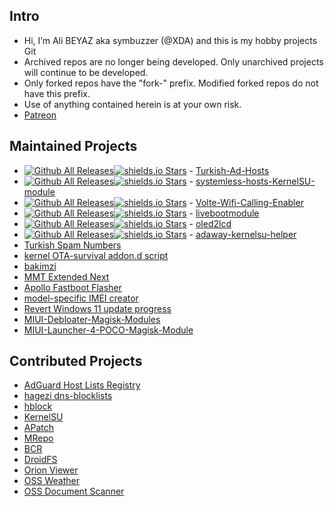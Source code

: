 ## Intro  
- Hi, I’m Ali BEYAZ  aka symbuzzer (@XDA) and this is my hobby projects Git  
- Archived repos are no longer being developed. Only unarchived projects will continue to be developed.  
- Only forked repos have the "fork-" prefix. Modified forked repos do not have this prefix.
- Use of anything contained herein is at your own risk.
- [Patreon](https://avalibeyaz.com/patreon)
  
## Maintained Projects  
- [![Github All Releases](https://img.shields.io/github/downloads/symbuzzer/Turkish-Ad-Hosts/total.svg)](https://github.com/symbuzzer/Turkish-Ad-Hosts/releases)[![shields.io Stars](https://img.shields.io/github/stars/symbuzzer/Turkish-Ad-Hosts?color=gr)](https://github.com/symbuzzer/Turkish-Ad-Hosts/stargazers) - [Turkish-Ad-Hosts](https://github.com/symbuzzer/Turkish-Ad-Hosts)  
- [![Github All Releases](https://img.shields.io/github/downloads/symbuzzer/systemless-hosts-KernelSU-module/total.svg)](https://github.com/symbuzzer/systemless-hosts-KernelSU-module/releases)[![shields.io Stars](https://img.shields.io/github/stars/symbuzzer/systemless-hosts-KernelSU-module?color=gr)](https://github.com/symbuzzer/systemless-hosts-KernelSU-module/stargazers) - [systemless-hosts-KernelSU-module](https://github.com/symbuzzer/systemless-hosts-KernelSU-module)  
- [![Github All Releases](https://img.shields.io/github/downloads/symbuzzer/Volte-Wifi-Calling-Enabler/total.svg)](https://github.com/symbuzzer/Volte-Wifi-Calling-Enabler-Magisk-Module/releases)[![shields.io Stars](https://img.shields.io/github/stars/symbuzzer/Volte-Wifi-Calling-Enabler?color=gr)](https://github.com/symbuzzer/Volte-Wifi-Calling-Enabler/stargazers) - [Volte-Wifi-Calling-Enabler](https://github.com/symbuzzer/Volte-Wifi-Calling-Enabler-Magisk-Module)  
- [![Github All Releases](https://img.shields.io/github/downloads/symbuzzer/livebootmodule/total.svg)](https://github.com/symbuzzer/livebootmodule/releases)[![shields.io Stars](https://img.shields.io/github/stars/symbuzzer/livebootmodule?color=gr)](https://github.com/symbuzzer/livebootmodule/stargazers) - [livebootmodule](https://github.com/symbuzzer/livebootmodule)   
- [![Github All Releases](https://img.shields.io/github/downloads/symbuzzer/oled2lcd/total.svg)](https://github.com/symbuzzer/oled2lcd/releases)[![shields.io Stars](https://img.shields.io/github/stars/symbuzzer/oled2lcd?color=gr)](https://github.com/symbuzzer/oled2lcd/stargazers) - [oled2lcd](https://github.com/symbuzzer/oled2lcd)  
- [![Github All Releases](https://img.shields.io/github/downloads/symbuzzer/adaway-kernelsu-helper/total.svg)](https://github.com/symbuzzer/adaway-kernelsu-helper/releases)[![shields.io Stars](https://img.shields.io/github/stars/symbuzzer/adaway-kernelsu-helper?color=gr)](https://github.com/symbuzzer/adaway-kernelsu-helper/stargazers) - [adaway-kernelsu-helper](https://github.com/symbuzzer/adaway-kernelsu-helper)
- [Turkish Spam Numbers](https://github.com/symbuzzer/Turkish-Spam-Numbers)
- [kernel OTA-survival addon.d script](https://github.com/symbuzzer/kernel-ota-survival-addon.d-script)
- [bakimzi](https://github.com/symbuzzer/bakimzi)
- [MMT Extended Next](https://github.com/symbuzzer/MMT-Extended-Next)
- [Apollo Fastboot Flasher](https://github.com/symbuzzer/apollo-fastboot-flasher)
- [model-specific IMEI creator](https://github.com/symbuzzer/vbs-model-specific-imei)
- [Revert Windows 11 update progress](https://github.com/symbuzzer/Revert-Win11-Update-Progress)
- [MIUI-Debloater-Magisk-Modules](https://github.com/symbuzzer/MIUI-Debloater-Magisk-Modules)
- [MIUI-Launcher-4-POCO-Magisk-Module](https://github.com/symbuzzer/MIUI-Launcher-4-POCO-Magisk-Module)
  
## Contributed Projects  
- [AdGuard Host Lists Registry](https://github.com/AdguardTeam/HostlistsRegistry)
- [hagezi dns-blocklists](https://github.com/hagezi/dns-blocklists)
- [hblock](https://github.com/hectorm/hblock)
- [KernelSU](https://github.com/tiann/KernelSU)
- [APatch](https://github.com/bmax121/APatch)
- [MRepo](https://github.com/ya0211/MRepo)
- [BCR](https://github.com/chenxiaolong/BCR)
- [DroidFS](https://github.com/hardcore-sushi/DroidFS)
- [Orion Viewer](https://github.com/max-kammerer/orion-viewer)
- [OSS Weather](https://github.com/Akylas/oss-weather)
- [OSS Document Scanner](https://github.com/Akylas/OSS-DocumentScanner)
<!---
symbuzzer/symbuzzer is a ✨ special ✨ repository because its `README.md` (this file) appears on your GitHub profile.
You can click the Preview link to take a look at your changes.
--->
